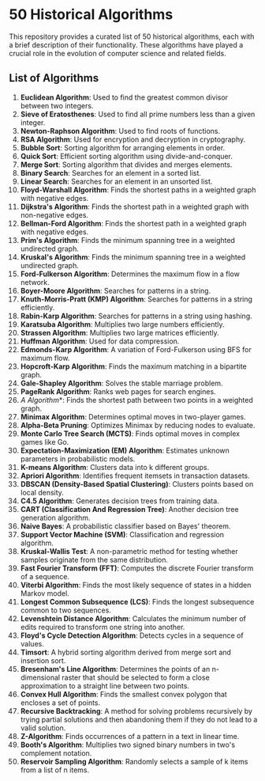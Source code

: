 # 50 Historical Algorithms

This repository provides a curated list of 50 historical algorithms, each with a brief description of their functionality. These algorithms have played a crucial role in the evolution of computer science and related fields.

## List of Algorithms

1. **Euclidean Algorithm**: Used to find the greatest common divisor between two integers.
2. **Sieve of Eratosthenes**: Used to find all prime numbers less than a given integer.
3. **Newton-Raphson Algorithm**: Used to find roots of functions.
4. **RSA Algorithm**: Used for encryption and decryption in cryptography.
5. **Bubble Sort**: Sorting algorithm for arranging elements in order.
6. **Quick Sort**: Efficient sorting algorithm using divide-and-conquer.
7. **Merge Sort**: Sorting algorithm that divides and merges elements.
8. **Binary Search**: Searches for an element in a sorted list.
9. **Linear Search**: Searches for an element in an unsorted list.
10. **Floyd-Warshall Algorithm**: Finds the shortest paths in a weighted graph with negative edges.
11. **Dijkstra's Algorithm**: Finds the shortest path in a weighted graph with non-negative edges.
12. **Bellman-Ford Algorithm**: Finds the shortest path in a weighted graph with negative edges.
13. **Prim's Algorithm**: Finds the minimum spanning tree in a weighted undirected graph.
14. **Kruskal's Algorithm**: Finds the minimum spanning tree in a weighted undirected graph.
15. **Ford-Fulkerson Algorithm**: Determines the maximum flow in a flow network.
16. **Boyer-Moore Algorithm**: Searches for patterns in a string.
17. **Knuth-Morris-Pratt (KMP) Algorithm**: Searches for patterns in a string efficiently.
18. **Rabin-Karp Algorithm**: Searches for patterns in a string using hashing.
19. **Karatsuba Algorithm**: Multiplies two large numbers efficiently.
20. **Strassen Algorithm**: Multiplies two large matrices efficiently.
21. **Huffman Algorithm**: Used for data compression.
22. **Edmonds-Karp Algorithm**: A variation of Ford-Fulkerson using BFS for maximum flow.
23. **Hopcroft-Karp Algorithm**: Finds the maximum matching in a bipartite graph.
24. **Gale-Shapley Algorithm**: Solves the stable marriage problem.
25. **PageRank Algorithm**: Ranks web pages for search engines.
26. **A* Algorithm**: Finds the shortest path between two points in a weighted graph.
27. **Minimax Algorithm**: Determines optimal moves in two-player games.
28. **Alpha-Beta Pruning**: Optimizes Minimax by reducing nodes to evaluate.
29. **Monte Carlo Tree Search (MCTS)**: Finds optimal moves in complex games like Go.
30. **Expectation-Maximization (EM) Algorithm**: Estimates unknown parameters in probabilistic models.
31. **K-means Algorithm**: Clusters data into k different groups.
32. **Apriori Algorithm**: Identifies frequent itemsets in transaction datasets.
33. **DBSCAN (Density-Based Spatial Clustering)**: Clusters points based on local density.
34. **C4.5 Algorithm**: Generates decision trees from training data.
35. **CART (Classification And Regression Tree)**: Another decision tree generation algorithm.
36. **Naive Bayes**: A probabilistic classifier based on Bayes' theorem.
37. **Support Vector Machine (SVM)**: Classification and regression algorithm.
38. **Kruskal-Wallis Test**: A non-parametric method for testing whether samples originate from the same distribution.
39. **Fast Fourier Transform (FFT)**: Computes the discrete Fourier transform of a sequence.
40. **Viterbi Algorithm**: Finds the most likely sequence of states in a hidden Markov model.
41. **Longest Common Subsequence (LCS)**: Finds the longest subsequence common to two sequences.
42. **Levenshtein Distance Algorithm**: Calculates the minimum number of edits required to transform one string into another.
43. **Floyd's Cycle Detection Algorithm**: Detects cycles in a sequence of values.
44. **Timsort**: A hybrid sorting algorithm derived from merge sort and insertion sort.
45. **Bresenham's Line Algorithm**: Determines the points of an n-dimensional raster that should be selected to form a close approximation to a straight line between two points.
46. **Convex Hull Algorithm**: Finds the smallest convex polygon that encloses a set of points.
47. **Recursive Backtracking**: A method for solving problems recursively by trying partial solutions and then abandoning them if they do not lead to a valid solution.
48. **Z-Algorithm**: Finds occurrences of a pattern in a text in linear time.
49. **Booth's Algorithm**: Multiplies two signed binary numbers in two's complement notation.
50. **Reservoir Sampling Algorithm**: Randomly selects a sample of k items from a list of n items.